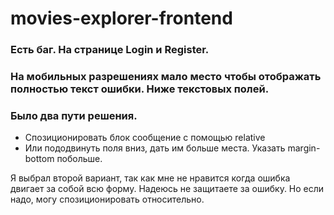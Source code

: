# movies-explorer-frontend

### Есть баг. На странице Login и Register.
### На мобильных разрешениях мало место чтобы отображать полностью текст ошибки. Ниже текстовых полей.
### Было два пути решения.
* Спозиционировать блок сообщение с помощью relative
* Или пододвинуть поля вниз, дать им больше места. Указать margin-bottom побольше.

Я выбрал второй вариант, так как мне не нравится когда ошибка двигает за собой всю форму. Надеюсь не защитаете за ошибку.
Но если надо, могу спозиционировать относительно.
